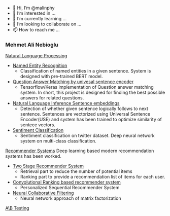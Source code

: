 - 👋 Hi, I’m @malinphy
- 👀 I’m interested in ...
- 🌱 I’m currently learning ...
- 💞️ I’m looking to collaborate on ...
- 📫 How to reach me ...

<!---
malinphy/malinphy is a ✨ special ✨ repository because its `README.md` (this file) appears on your GitHub profile.
You can click the Preview link to take a look at your changes.
--->

### Mehmet Ali Nebioglu


[Natural Language Processing](https://github.com/malinphy/Embedding_calls)
- [Named Entity Recognition](https://github.com/malinphy/named_entity_recognition)
  - Classification of named entities in a given sentence. System is designed with pre-trained BERT model.
- [Question Answer Matching by univesal sentence encoder](https://github.com/malinphy/quick_response_generator)
  - Tensorflow/Keras implementation of Question answer matching system. In short, this project is designed for finding the best possible answers for related         questions. 
- [Natural Language Inference Sentence embeddings](https://github.com/malinphy/natural_language_inference)
  - Detection of whether given sentence logically follows to next sentence. Sentences are vectorized using Universal Sentence Encoder(USE) and 
  system has been trained to optimize similarity of sentece vectors.
- [Sentiment Classification](https://github.com/malinphy/sentiment_classification)
  - Sentiment classification on twitter dataset. Deep neural network system on multi-class classification. 



[Recommender Systems](https://github.com/malinphy/recommender_sys)
Deep learning based modern recommendation systems has been worked. 
- [Two Stage Recommender System](https://github.com/malinphy/recommender_sys/tree/main/YouTube/anime_dataset/dataprocess)
  - Retrieval part to reduce the number of potential items   
  - Ranking part to provide a recommendation list of items for each user.
- [Convolutional Ranking based recommender system](https://github.com/malinphy/Caser_Model)
  - Personalized Sequential Recommender System
- [Neural Collaborative Filtering](https://github.com/malinphy/neural_collaborative_filtering)
  - Neural network approach of matrix factorization   
  



[A\B Testing](https://github.com/malinphy/stats)
